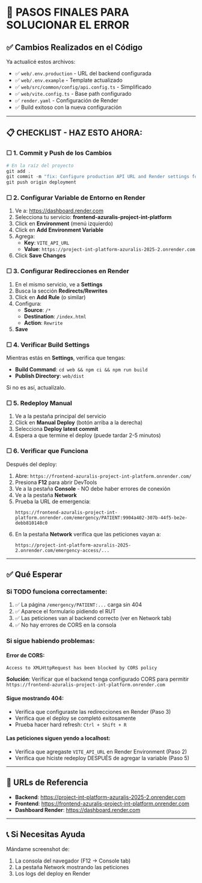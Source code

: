 # 🚀 PASOS FINALES PARA SOLUCIONAR EL ERROR

## ✅ Cambios Realizados en el Código

Ya actualicé estos archivos:
- ✅ `web/.env.production` - URL del backend configurada
- ✅ `web/.env.example` - Template actualizado
- ✅ `web/src/common/config/api.config.ts` - Simplificado
- ✅ `web/vite.config.ts` - Base path configurado
- ✅ `render.yaml` - Configuración de Render
- ✅ Build exitoso con la nueva configuración

---

## 📋 CHECKLIST - HAZ ESTO AHORA:

### ☐ 1. Commit y Push de los Cambios

```powershell
# En la raíz del proyecto
git add .
git commit -m "fix: Configure production API URL and Render settings for SPA routing"
git push origin deployment
```

### ☐ 2. Configurar Variable de Entorno en Render

1. Ve a: https://dashboard.render.com
2. Selecciona tu servicio: **frontend-azuralis-project-int-platform**
3. Click en **Environment** (menú izquierdo)
4. Click en **Add Environment Variable**
5. Agrega:
   - **Key**: `VITE_API_URL`
   - **Value**: `https://project-int-platform-azuralis-2025-2.onrender.com`
6. Click **Save Changes**

### ☐ 3. Configurar Redirecciones en Render

1. En el mismo servicio, ve a **Settings**
2. Busca la sección **Redirects/Rewrites**
3. Click en **Add Rule** (o similar)
4. Configura:
   - **Source**: `/*`
   - **Destination**: `/index.html`
   - **Action**: `Rewrite`
5. **Save**

### ☐ 4. Verificar Build Settings

Mientras estás en **Settings**, verifica que tengas:

- **Build Command**: `cd web && npm ci && npm run build`
- **Publish Directory**: `web/dist`

Si no es así, actualízalo.

### ☐ 5. Redeploy Manual

1. Ve a la pestaña principal del servicio
2. Click en **Manual Deploy** (botón arriba a la derecha)
3. Selecciona **Deploy latest commit**
4. Espera a que termine el deploy (puede tardar 2-5 minutos)

### ☐ 6. Verificar que Funciona

Después del deploy:

1. Abre: `https://frontend-azuralis-project-int-platform.onrender.com/`
2. Presiona **F12** para abrir DevTools
3. Ve a la pestaña **Console** - NO debe haber errores de conexión
4. Ve a la pestaña **Network**
5. Prueba la URL de emergencia:
   ```
   https://frontend-azuralis-project-int-platform.onrender.com/emergency/PATIENT:9904a402-307b-44f5-be2e-debb810148c0
   ```
6. En la pestaña **Network** verifica que las peticiones vayan a:
   ```
   https://project-int-platform-azuralis-2025-2.onrender.com/emergency-access/...
   ```

---

## ✅ Qué Esperar

### Si TODO funciona correctamente:

1. ✅ La página `/emergency/PATIENT:...` carga sin 404
2. ✅ Aparece el formulario pidiendo el RUT
3. ✅ Las peticiones van al backend correcto (ver en Network tab)
4. ✅ No hay errores de CORS en la consola

### Si sigue habiendo problemas:

#### Error de CORS:
```
Access to XMLHttpRequest has been blocked by CORS policy
```

**Solución**: Verificar que el backend tenga configurado CORS para permitir `https://frontend-azuralis-project-int-platform.onrender.com`

#### Sigue mostrando 404:
- Verifica que configuraste las redirecciones en Render (Paso 3)
- Verifica que el deploy se completó exitosamente
- Prueba hacer hard refresh: `Ctrl + Shift + R`

#### Las peticiones siguen yendo a localhost:
- Verifica que agregaste `VITE_API_URL` en Render Environment (Paso 2)
- Verifica que hiciste redeploy DESPUÉS de agregar la variable (Paso 5)

---

## 🎯 URLs de Referencia

- **Backend**: https://project-int-platform-azuralis-2025-2.onrender.com
- **Frontend**: https://frontend-azuralis-project-int-platform.onrender.com
- **Dashboard Render**: https://dashboard.render.com

---

## 📞 Si Necesitas Ayuda

Mándame screenshot de:
1. La consola del navegador (F12 → Console tab)
2. La pestaña Network mostrando las peticiones
3. Los logs del deploy en Render
